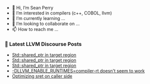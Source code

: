 - 👋 Hi, I’m Sean Perry
- 👀 I’m interested in compilers (c++, COBOL, llvm)
- 🌱 I’m currently learning ...
- 💞️ I’m looking to collaborate on ...
- 📫 How to reach me ...

<!---
s66perry/s66perry is a ✨ special ✨ repository because its `README.md` (this file) appears on your GitHub profile.
You can click the Preview link to take a look at your changes.
--->
### 📕 Latest LLVM Discourse Posts

<!-- DISCOURSE-LLVM:START -->
- [Std::shared_ptr in target region](https://discourse.llvm.org/t/std-shared-ptr-in-target-region/60652/5)
- [Std::shared_ptr in target region](https://discourse.llvm.org/t/std-shared-ptr-in-target-region/60652/4)
- [Std::shared_ptr in target region](https://discourse.llvm.org/t/std-shared-ptr-in-target-region/60652/3)
- [-DLLVM_ENABLE_RUNTIMES=compiler-rt doesn&#39;t seem to work](https://discourse.llvm.org/t/dllvm-enable-runtimes-compiler-rt-doesnt-seem-to-work/60671/1)
- [Optimizing sret on caller side](https://discourse.llvm.org/t/optimizing-sret-on-caller-side/60660/5)
<!-- DISCOURSE-LLVM:END -->
